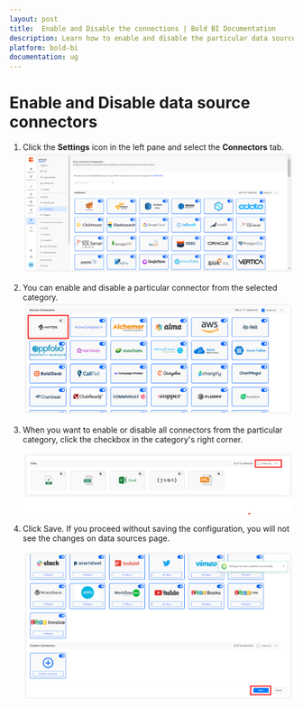 ```yaml
---
layout: post
title:  Enable and Disable the connections | Bold BI Documentation
description: Learn how to enable and disable the particular data source connections from the connection tab in the Bold BI Embedded.
platform: bold-bi
documentation: ug
---
```


# Enable and Disable data source connectors

1. Click the **Settings** icon in the left pane and select the  **Connectors** tab.
    ![Page view](/static/assets/embedded/working-with-datasource/images/enable-disable1.png)

2. You can enable and disable a particular connector from the selected category.
      ![Page view](/static/assets/embedded/working-with-datasource/images/enable-disable2.png)

3. When you want to enable or disable all connectors from the particular category, click the checkbox in the category's right corner.
    
    ![Page view](/static/assets/embedded/working-with-datasource/images/enable-disable3.png)

4. Click Save. If you proceed without saving the configuration, you will not see the changes on data sources page.

    ![Page view](/static/assets/embedded/working-with-datasource/images/enable-disable4.png)